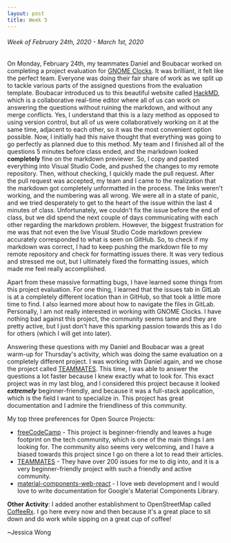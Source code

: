 ```yaml
---
layout: post
title: Week 5
---
```


###### Week of February 24th, 2020 - March 1st, 2020 

On Monday, February 24th, my teammates Daniel and Boubacar worked on completing a project evaluation for [GNOME Clocks](https://github.com/hunter-college-ossd-spr-2020/project-evaluation/blob/master/gnome_clocks_evaluation.md). It was brilliant, it felt like the perfect team. Everyone was doing their fair share of work as we split up to tackle various parts of the assigned questions from the evaluation template. Boubacar introduced us to this beautiful website called [HackMD](https://hackmd.io), which is a collaborative real-time editor where all of us can work on answering the questions without ruining the markdown, and without any merge conflicts. Yes, I understand that this is a lazy method as opposed to using version control, but all of us were collaboratively working on it at the same time, adjacent to each other, so it was the most convenient option possible. Now, I initially had this naive thought that everything was going to go perfectly as planned due to this method. My team and I finished all of the questions 5 minutes before class ended, and the markdown looked **completely** fine on the markdown previewer. So, I copy and pasted everything into Visual Studio Code, and pushed the changes to my remote repository. Then, without checking, I quickly made the pull request. After the pull request was accepted, my team and I came to the realization that the markdown got completely unformatted in the process. The links weren't working, and the numbering was all wrong. We were all in a state of panic, and we tried desperately to get to the heart of the issue within the last 4 minutes of class. Unfortunately, we couldn't fix the issue before the end of class, but we did spend the next couple of days communicating with each other regarding the markdown problem. However, the biggest frustration for me was that not even the live Visual Studio Code markdown preview accurately corresponded to what is seen on GitHub. So, to check if my markdown was correct, I had to keep pushing the markdown file to my remote repository and check for formatting issues there. It was very tedious and stressed me out, but I ultimately fixed the formatting issues, which made me feel really accomplished. 

Apart from these massive formatting bugs, I have learned some things from this project evaluation. For one thing, I learned that the issues tab in GitLab is at a completely different location than in GitHub, so that took a little more time to find. I also learned more about how to navigate the files in GitLab. Personally, I am not really interested in working with GNOME Clocks. I have nothing bad against this project, the community seems tame and they are pretty active, but I just don't have this sparking passion towards this as I do for others (which I will get into later). 

Answering these questions with my Daniel and Boubacar was a great warm-up for Thursday's activity, which was doing the same evaluation on a completely different project. I was working with Daniel again, and we chose the project called [TEAMMATES](https://github.com/TEAMMATES/teammates). This time, I was able to answer the questions a lot faster because I knew exactly what to look for. This exact project was in my last blog, and I considered this project because it looked ***extremely*** beginner-friendly, and because it was a full-stack application, which is the field I want to specialize in. This project has great documentation and I admire the friendliness of this community. 

My top three preferences for Open Source Projects:
- [freeCodeCamp](https://github.com/freeCodeCamp/freeCodeCamp) - This project is beginner-friendly and leaves a huge footprint on the tech community, which is one of the main things I am looking for. The community also seems very welcoming, and I have a biased towards this project since I go on there a lot to read their articles. 
- [TEAMMATES](https://github.com/TEAMMATES/teammates) - They have over 200 issues for me to dig into, and it is a very beginner-friendly project with such a friendly and active community.
- [material-components-web-react](https://github.com/material-components/material-components-web-react) - I love web development and I would love to write documentation for Google's Material Components Library. 

**Other Activity**: I added another establishment to OpenStreetMap called [CoffeeRx](https://www.openstreetmap.org/changeset/81665904). I go here every now and then because it's a great place to sit down and do work while sipping on a great cup of coffee!

~Jessica Wong